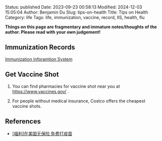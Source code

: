 Status: published
Date: 2023-09-23 00:58:13
Modified: 2024-12-03 15:05:04
Author: Benjamin Du
Slug: tips-on-health
Title: Tips on Health
Category: life
Tags: life, immunization, vaccine, record, IIS, health, flu

**Things on this page are fragmentary and immature notes/thoughts of the author. Please read with your own judgement!**

## Immunization Records

[Immunization Inforamtion System](https://app.myirmobile.com/auth/sign-in?state=WA)

## Get Vaccine Shot

1. You can find pharmacies for vaccine shot near you at
    https://www.vaccines.gov/
    .
    
2. For people without medical insurance,
    Costco offers the cheapest vaccine shots.


## References

- [[福利]在美国无保险,免费打疫苗](https://www.xiaohongshu.com/explore/672671f2000000001b0107eb?app_platform=ios&app_version=8.63&share_from_user_hidden=true&xsec_source=app_share&type=normal&xsec_token=CBR6El8x2gTGDKc-_g7cAcUuekC2yEJpJpllsMkY0fWCs=&author_share=1&xhsshare=WeixinSession&shareRedId=ODk5N0ZJST42NzUyOTgwNjdJOThJN0k_&apptime=1733254653&share_id=1a6b4dd781c14319b3c6f60e52f87312)
